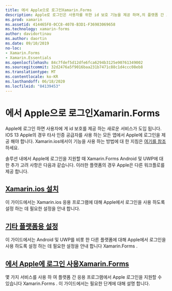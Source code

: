 ```yaml
---
title: 에서 Apple으로 로그인Xamarin.Forms
description: Apple로 로그인은 사용자를 위한 id 보호 기능을 제공 하며,의 플랫폼 간 모바일 시나리오에 대해 구현할 수 있습니다 Xamarin.Forms .
ms.prod: xamarin
ms.assetid: 414465F8-0CC8-4078-B3D1-F36983069658
ms.technology: xamarin-forms
author: davidortinau
ms.author: daortin
ms.date: 09/10/2019
no-loc:
- Xamarin.Forms
- Xamarin.Essentials
ms.openlocfilehash: 84c7fdef5d12dfe6fca6294b3125e90761349002
ms.sourcegitcommit: 32d2476a5f9016baa231b7471c88c1d4ccc08eb8
ms.translationtype: MT
ms.contentlocale: ko-KR
ms.lasthandoff: 06/18/2020
ms.locfileid: "84139453"
---
```

# <a name="sign-in-with-apple-in-xamarinforms"></a>에서 Apple으로 로그인Xamarin.Forms

Apple에 로그인 하면 사용자에 게 id 보호를 제공 하는 새로운 서비스가 도입 됩니다. IOS 13 Apple의 경우 타사 인증 공급자를 사용 하는 모든 앱에서 Apple에 로그인을 제공 해야 합니다. Xamarin.ios에서이 기능을 사용 하는 방법에 대 한 지침은 [여기를 참조](~/ios/platform/ios13/sign-in.md)하세요.

솔루션 내에서 Apple에 로그인을 지원할 때 Xamarin.Forms Android 및 UWP에 대 한 추가 고려 사항은 다음과 같습니다. 이러한 플랫폼의 경우 Apple은 다른 워크플로를 제공 합니다.

## <a name="setup-for-xamarinios"></a>[Xamarin.ios 설치](~/ios/platform/ios13/sign-in.md)

이 가이드에서는 Xamarin.ios 응용 프로그램에 대해 Apple에서 로그인을 사용 하도록 설정 하는 데 필요한 설정을 안내 합니다.

## <a name="setup-for-other-platforms"></a>[기타 플랫폼용 설정](setup.md)

이 가이드에서는 Android 및 UWP를 비롯 한 다른 플랫폼에 대해 Apple에서 로그인을 사용 하도록 설정 하는 데 필요한 설정을 안내 합니다 Xamarin.Forms .

## <a name="use-sign-in-with-apple-in-xamarinformsandroid-ios-sign-inmd"></a>[에서 Apple에 로그인 사용Xamarin.Forms](android-ios-sign-in.md)

몇 가지 서비스를 사용 하 여 플랫폼 간 응용 프로그램에서 Apple 로그인을 지원할 수 있습니다 Xamarin.Forms . 이 가이드에서는 필요한 단계에 대해 설명 합니다.
